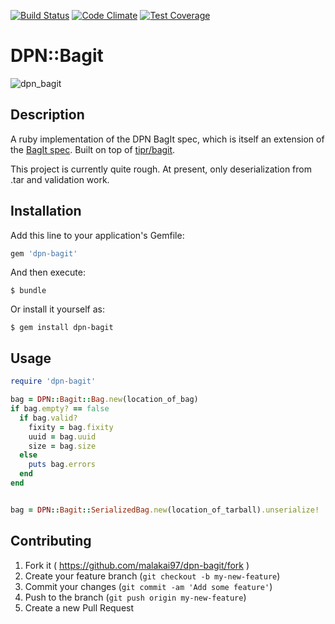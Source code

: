 
[![Build Status](https://travis-ci.org/dpn-admin/dpn-bagit.svg?branch=master)](https://travis-ci.org/dpn-admin/dpn-bagit) [![Code Climate](https://codeclimate.com/github/dpn-admin/dpn-bagit/badges/gpa.svg)](https://codeclimate.com/github/dpn-admin/dpn-bagit) [![Test Coverage](https://codeclimate.com/github/dpn-admin/dpn-bagit/badges/coverage.svg)](https://codeclimate.com/github/dpn-admin/dpn-bagit/coverage)

# DPN::Bagit
![dpn_bagit](https://cloud.githubusercontent.com/assets/26936378/24721060/1aa4be40-1a0d-11e7-89f1-3310507810dc.jpg)
## Description

A ruby implementation of the DPN BagIt spec, which is itself an extension of the
[BagIt spec](https://confluence.ucop.edu/display/Curation/BagIt).  Built on top of
[tipr/bagit](https://github.com/tipr/bagit).

This project is currently quite rough.  At present, only deserialization from .tar
and validation work.


## Installation

Add this line to your application's Gemfile:

```ruby
gem 'dpn-bagit'
```

And then execute:

    $ bundle

Or install it yourself as:

    $ gem install dpn-bagit

## Usage

```ruby
require 'dpn-bagit'

bag = DPN::Bagit::Bag.new(location_of_bag)
if bag.empty? == false
  if bag.valid?
    fixity = bag.fixity
    uuid = bag.uuid
    size = bag.size
  else
    puts bag.errors
  end
end


bag = DPN::Bagit::SerializedBag.new(location_of_tarball).unserialize!
```


## Contributing

1. Fork it ( https://github.com/malakai97/dpn-bagit/fork )
2. Create your feature branch (`git checkout -b my-new-feature`)
3. Commit your changes (`git commit -am 'Add some feature'`)
4. Push to the branch (`git push origin my-new-feature`)
5. Create a new Pull Request
